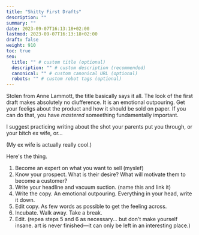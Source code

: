 ```yaml
---
title: "Shitty First Drafts"
description: ""
summary: ""
date: 2023-09-07T16:13:18+02:00
lastmod: 2023-09-07T16:13:18+02:00
draft: false
weight: 910
toc: true
seo:
  title: "" # custom title (optional)
  description: "" # custom description (recommended)
  canonical: "" # custom canonical URL (optional)
  robots: "" # custom robot tags (optional)
---
```


Stolen from Anne Lammott, the title basically says it all.
The look of the first draft makes absolutely no diufference. It is an emotional outpouring. Get your feeligs about the product and how it should be sold on paper. If you can do that, you have *mastered* someething fundamentally important.

I suggest practicing writing about the shot your parents put you through, or your bitch ex wife, or...

(My ex wife is actually really cool.)

Here's the thing.

1. Become an expert on what you want to sell (myslef)
2. Know your prospect. What is their desire? What will motivate them to become a customer?
3. Write your headline and vacuum suction. (name this and link it)
4. Write the copy. An emotional outpouring. Everything in your head, write it down.
5. Edit copy. As few words as possible to get the feeling across.
6. Incubate. Walk away. Take a break.
7. Edit. (repea steps 5 and 6 as necessary... but don't make yourself insane. art is never finished&mdash;it can only be left in an interesting place.)
